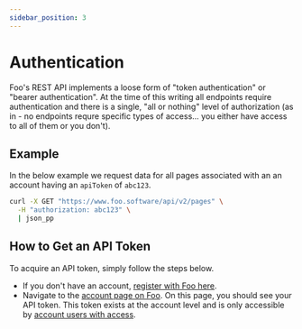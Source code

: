 ```yaml
---
sidebar_position: 3
---
```


# Authentication

Foo's REST API implements a loose form of "token authentication" or "bearer authentication". At the time of this writing all endpoints require authentication and there is a single, "all or nothing" level of authorization (as in - no endpoints requre specific types of access... you either have access to all of them or you don't).

## Example

In the below example we request data for all pages associated with an an account having an `apiToken` of `abc123`.

```bash
curl -X GET "https://www.foo.software/api/v2/pages" \
  -H "authorization: abc123" \
  | json_pp
```

## How to Get an API Token

To acquire an API token, simply follow the steps below.

- If you don't have an account, [register with Foo here](https://www.foo.software/register).
- Navigate to the [account page on Foo](https://www.foo.software/account). On this page, you should see your API token. This token exists at the account level and is only accessible by [account users with access](https://www.foo.software/users).
